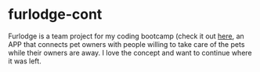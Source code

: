# furlodge-cont
Furlodge is a team project for my coding bootcamp (check it out [here](https://github.com/imbingz/fur-lodge), an APP that connects pet owners with people willing to take care of the pets while their owners are away. I love the concept and want to continue where it was left. 
